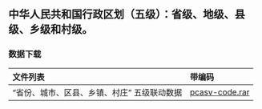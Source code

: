 ## 中华人民共和国行政区划（五级）：省级、地级、县级、乡级和村级。

### 数据下载
| 文件列表                                    |  带编码 |
|:--------------------------------------------|:-------|
| “省份、城市、区县、乡镇、村庄” 五级联动数据  |[pcasv-code.rar](https://github.com/modood/Administrative-divisions-of-China/blob/master/dist/pcas-code.json) |

